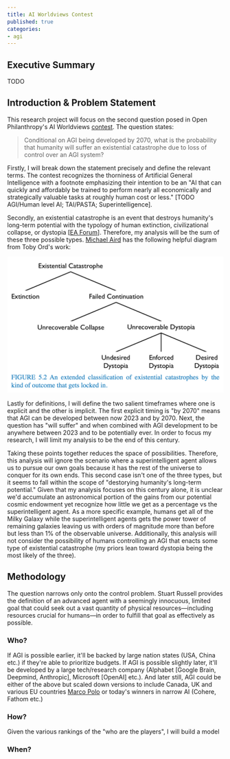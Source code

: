 ```yaml
---
title: AI Worldviews Contest
published: true
categories:
- agi
---
```


## Executive Summary

TODO

## Introduction & Problem Statement

This research project will focus on the second question posed in Open Philanthropy's AI Worldviews [contest](https://www.openphilanthropy.org/open-philanthropy-ai-worldviews-contest/). The question states:

> Conditional on AGI being developed by 2070, what is the probability that humanity will suffer an existential catastrophe due to loss of control over an AGI system?

Firstly, I will break down the statement precisely and define the relevant terms. The contest recognizes the thorniness of Artificial General Intelligence with a footnote emphasizing their intention to be an "AI that can quickly and affordably be trained to perform nearly all economically and strategically valuable tasks at roughly human cost or less." [TODO AGI/Human level AI; TAI/PASTA; Superintelligence].

Secondly, an existential catastrophe is an event that destroys humanity's long-term potential with the typology of human extinction, civilizational collapse, or dystopia [[EA Forum](https://forum.effectivealtruism.org/topics/existential-catastrophe-1)]. Therefore, my analysis will be the sum of these three possible types.
[Michael Aird](https://forum.effectivealtruism.org/posts/AJbZ2hHR4bmeZKznG/venn-diagrams-of-existential-global-and-suffering) has the following helpful diagram from Toby Ord's work:

<img src="/assets/2020-ai-worldviews-aird-catastrophe-tree.png" alt="CatastropheTree" width="1024" class="center"/>

Lastly for definitions, I will define the two salient timeframes where one is explicit and the other is implicit. The first explicit timing is "by 2070" means that AGI can be developed between now 2023 and by 2070. Next, the question has "will suffer" and when combined with AGI development to be anywhere between 2023 and to be potentially ever. In order to focus my research, I will limit my analysis to be the end of this century.

Taking these points together reduces the space of possibilities. 
Therefore, this analysis will ignore the scenario where a superintelligent agent allows us to pursue our own goals because it has the rest of the universe to conquer for its own ends. This second case isn't one of the three types, but it seems to fall within the scope of "destorying humanity's long-term potential." Given that my analysis focuses on this century alone, it is unclear we'd accumulate an astronomical portion of the gains from our potential cosmic endowment yet recognize how little we get as a percentage vs the superintelligent agent. As a more specific example, humans get all of the Milky Galaxy while the superintelligent agents gets the power tower of remaining galaxies leaving us with orders of magnitude more than before but less than 1% of the observable universe. 
Additionally, this analysis will not consider the possibility of humans controlling an AGI that enacts some type of existential catastrophe (my priors lean toward dystopia being the most likely of the three).

## Methodology
The question narrows only onto the control problem. Stuart Russell provides the definition of an advanced agent with a seemingly innocuous, limited goal that could seek out a vast quantity of physical resources—including resources crucial for humans—in order to fulfill that goal as effectively as possible.

### Who?
If AGI is possible earlier, it'll be backed by large nation states (USA, China etc.) if they're able to prioritize budgets.
If AGI is possible slightly later, it'll be developed by a large tech/research company (Alphabet [Google Brain, Deepmind, Anthropic], Microsoft [OpenAI] etc.).
And later still, AGI could be either of the above but scaled down versions to include Canada, UK and various EU countries [Marco Polo](https://macropolo.org/digital-projects/the-global-ai-talent-tracker/) or today's winners in narrow AI (Cohere, Fathom etc.)

### How?
Given the various rankings of the "who are the players", I will build a model 

### When?
